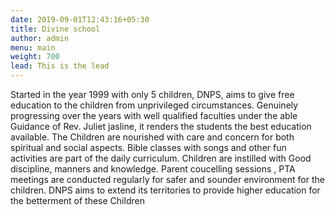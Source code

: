 ```yaml
---
date: 2019-09-01T12:43:16+05:30
title: Divine school
author: admin
menu: main
weight: 700
lead: This is the lead 
---
```

Started in the year 1999 with only 5 children, DNPS, aims to give free education to the children from unprivileged circumstances.
Genuinely progressing over the years with well qualified faculties under the able Guidance of Rev. Juliet jasline, it renders the students the best education available.
The Children are nourished with care and concern for both spiritual and social aspects.
Bible classes with songs and other fun activities are part of the daily curriculum.
Children are instilled with Good discipline, manners and knowledge.
Parent coucelling sessions , PTA meetings are conducted regularly for safer and sounder environment for the children.
DNPS aims to extend its territories to provide higher education for the betterment of these Children
                       
